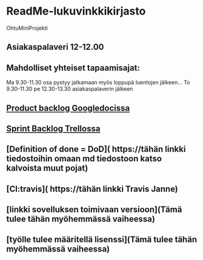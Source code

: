 # ReadMe-lukuvinkkikirjasto
OhtuMiniProjekti

## Asiakaspalaveri  12-12.00

## Mahdolliset yhteiset tapaamisajat:

Ma 9.30-11.30   osa pystyy jatkamaan myös loppupä luentojen jälkeen…
To  9.30-11.30
pe 12.30-13.30 asiakaspalaverin jälkeen


## [Product backlog Googledocissa](https://docs.google.com/spreadsheets/d/1O1Wx9K8pMFfu_qx0O7vAwgkPlIZMfkedQ_htNHWB_vM/edit#gid=1)


## [Sprint Backlog Trellossa]( https://trello.com/b/JrkKyBqV/sprint-1-backlog)

## [Definition of done = DoD]( https://tähän linkki tiedostoihin omaan md tiedostoon katso kalvoista muut pojat)

## [CI:travis]( https://tähän linkki Travis Janne)

## [linkki sovelluksen toimivaan versioon](Tämä tulee tähän myöhemmässä vaiheessa)

## [työlle tulee määritellä lisenssi](Tämä tulee tähän myöhemmässä vaiheessa)
